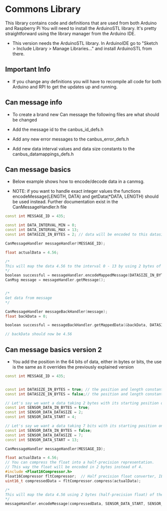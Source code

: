 # Commons Library #
This library contains code and definitions that are used from both Arduino and Raspberry Pi
You will need to install the ArduinoSTL library. It's pretty straightforward using the library
manager from the Arduino IDE.

* This version needs the ArduinoSTL library. In ArduinoIDE go to "Sketch > Include Library > Manage Libraries..." and install ArduinoSTL from there.

## Important Info ##

* If you change any definitions you will have to recompile all code for both Arduino and RPI to get the updates up and running.

## Can message info ##
* To create a brand new Can message the following files are what should be changed

* Add the message id to the canbus_id_defs.h

* Add any new error messages to the canbus_error_defs.h

* Add new data interval values and data size constants to the canbus_datamappings_defs.h


## Can message basics ##

* Below example shows how to encode/decode data in a canmsg.

* NOTE: if you want to handle exact integer values the functions encodeMessage(LENGTH, DATA) and getData(*DATA, LENGTH) should be used instead. Further documentation exist in the CanMessageHandler.h file

```c++
const int MESSAGE_ID = 435;

const int DATA_INTERVAL_MIN = 0;
const int DATA_INTERVAL_MAX = 13;
const int DATASIZE_IN_BYTES = 2; // data will be encoded to this datasize

CanMessageHandler messageHandler(MESSAGE_ID);

float actualData = 4.56;

/*
This will map the data 4.56 to the interval 0 - 13 by using 2 bytes of the CanMsg
*/
boolean successful = messageHandler.encodeMappedMessage(DATASIZE_IN_BYTES, actualData, DATA_INTERVAL_MIN, DATA_INTERVAL_MAX);
CanMsg message = messageHandler.getMessage();


/*
Get data from message
*/

CanMessageHandler messageBackHandler(message);
float backData = 0;

boolean successful = messageBackHandler.getMappedData(&backData, DATASIZE_IN_BYTES, DATA_INTERVAL_MIN, DATA_INTERVAL_MAX);

// backData should now be 4.56

```

## Can message basics version 2 ##

* You add the position in the 64 bits of data, either in bytes or bits, the use is the same as it overrides the previously explained version

```c++
const int MESSAGE_ID = 435;


const int DATASIZE_IN_BYTES = true; // the position and length constants are interpreted as bytes
const int DATASIZE_IN_BYTES = false;// the position and length constants are interpreted as bits

// Let's say we want a data taking 2 bytes with its starting position on byte 4
const int SENSOR_DATA_IN_BYTES = true;
const int SENSOR_DATA_DATASIZE = 2;
const int SENSOR_DATA_START = 4;

// Let's say we want a data taking 7 bits with its starting position on byte 13
const int SENSOR_DATA_IN_BYTES = false;
const int SENSOR_DATA_DATASIZE = 7;
const int SENSOR_DATA_START = 13;

CanMessageHandler messageHandler(MESSAGE_ID);

float actualData = 4.56;
// You can compress the float into a half-precision representation.
// This way the float will be encoded in 2 bytes instead of 4.
#include <Float16Compressor.h>
Float16Compressor fltCompressor;  // Half precision float converter, IEEE754 standard
uint16_t compressedData = fltCompressor.compress(actualData);

/*
This will map the data 4.56 using 2 bytes (half-precision float) of the CanMsg
*/
messageHandler.encodeMessage(compressedData, SENSOR_DATA_START, SENSOR_DATA_DATASIZE, SENSOR_DATA_IN_BYTE);



```



